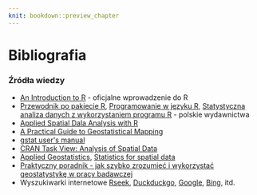 ```yaml
---
knit: bookdown::preview_chapter
---
```


# Bibliografia




### Źródła wiedzy
- [An Introduction to R](http://cran.r-project.org/doc/manuals/R-intro.pdf) - oficjalne wprowadzenie do R
- [Przewodnik po pakiecie R](http://www.biecek.pl/R/), [Programowanie w języku R](http://rksiazka.rexamine.com/),  [Statystyczna analiza danych z wykorzystaniem programu R](http://ksiegarnia.pwn.pl/7371_pozycja.html?npt=233) - polskie wydawnictwa
- [Applied Spatial Dala Analysis with R](http://www.asdar-book.org/)
- [A Practical Guide to Geostatistical Mapping](http://spatial-analyst.net/book/system/files/Hengl_2009_GEOSTATe2c1w.pdf)
- [gstat user's manual](http://www.gstat.org/gstat.pdf)
- [CRAN Task View: Analysis of Spatial Data](https://cran.r-project.org/web/views/Spatial.html)
- [Applied Geostatistics](https://books.google.pl/books?id=vC2dcXFLI3YC), [Statistics for spatial data](https://books.google.pl/books?id=4SdRAAAAMAAJ)
- [Praktyczny poradnik - jak szybko zrozumieć i wykorzystać geostatystykę w pracy badawczej](http://www.geoinfo.amu.edu.pl/staff/astach/www_geostat/programy/A_Stach_%20poradnik_geostatystyki.pdf)
- Wyszukiwarki internetowe [Rseek](http://www.rseek.org/), [Duckduckgo](http://duckduckgo.com/), [Google](http://google.com/), [Bing](http://bing.com/), itd.

